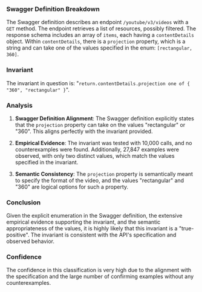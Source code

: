 ### Swagger Definition Breakdown

The Swagger definition describes an endpoint `/youtube/v3/videos` with a `GET` method. The endpoint retrieves a list of resources, possibly filtered. The response schema includes an array of `items`, each having a `contentDetails` object. Within `contentDetails`, there is a `projection` property, which is a string and can take one of the values specified in the enum: `[rectangular, 360]`.

### Invariant

The invariant in question is: "`return.contentDetails.projection one of { "360", "rectangular" }`".

### Analysis

1. **Swagger Definition Alignment**: The Swagger definition explicitly states that the `projection` property can take on the values "rectangular" or "360". This aligns perfectly with the invariant provided.

2. **Empirical Evidence**: The invariant was tested with 10,000 calls, and no counterexamples were found. Additionally, 27,847 examples were observed, with only two distinct values, which match the values specified in the invariant.

3. **Semantic Consistency**: The `projection` property is semantically meant to specify the format of the video, and the values "rectangular" and "360" are logical options for such a property.

### Conclusion

Given the explicit enumeration in the Swagger definition, the extensive empirical evidence supporting the invariant, and the semantic appropriateness of the values, it is highly likely that this invariant is a "true-positive". The invariant is consistent with the API's specification and observed behavior.

### Confidence

The confidence in this classification is very high due to the alignment with the specification and the large number of confirming examples without any counterexamples.
